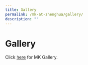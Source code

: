 ```yaml
---
title: Gallery
permalink: /mk-at-zhenghua/gallery/
description: ""
---
```

# Gallery

Click [here](https://zhenghuapri.moe.edu.sg/mk-media-gallery/permalink/) for MK Gallery.